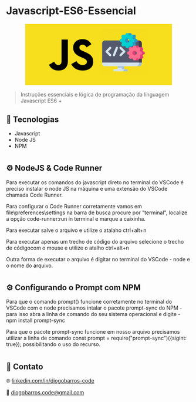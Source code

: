 # Javascript-ES6-Essencial

<p align="center">
    <img width="400" src="./.github/JavaScript.png">
</p>

> Instruções essenciais e lógica de programação  da linguagem Javascript ES6 +

## 🚀 Tecnologias

- Javascript
- Node JS
- NPM

#
## ⚙️ NodeJS & Code Runner
Para executar os comandos do javascript direto no terminal do VSCode é preciso instalar o node JS na máquina e uma extensão do VSCode chamada Code Runner.

 Para configurar o Code Runner corretamente vamos em file\preferences\settings na barra de busca procure por "terminal", localize a opção code-runner:run in terminal e marque a caixinha.

Para executar salve o arquivo e utilize o atalaho ctrl+alt+n

Para executar apenas um trecho de código do arquivo selecione o trecho de códigocom o mouse e utilize o atalho ctrl+alt+n

Outra forma de executar o arquivo é digitar no terminal do VSCode - node e o nome do arquivo.

#
## ⚙️ Configurando o Prompt com NPM
Para que o comando prompt() funcione corretamente no terminal do VSCode com o node precisamos intalar o pacote prompt-sync do NPM  - para isso abra a linha de comando do seu sistema operacional e digite - npm install prompt-sync

 Para que o pacote prompt-sync funcione em nosso arquivo precisamos utilizar a linha de comando
    const prompt = require("prompt-sync")({sigint: true}); possibilitando o uso do recurso.

#
## 📢 Contato

🌐 [linkedin.com/in/diogobarros-code](https://www.linkedin.com/in/diogobarros-code/)

📧 [diogobarros.code@gmail.com](diogobarros.code@gmail.com)